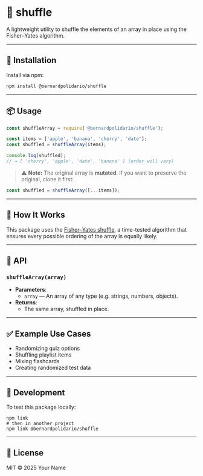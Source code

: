 # 🔀 shuffle

A lightweight utility to shuffle the elements of an array in place using the Fisher–Yates algorithm.

---

## 🚀 Installation

Install via npm:

```
npm install @bernardpolidario/shuffle
```

---

## 📦 Usage

```js
const shuffleArray = require('@bernardpolidario/shuffle');

const items = ['apple', 'banana', 'cherry', 'date'];
const shuffled = shuffleArray(items);

console.log(shuffled); 
// → [ 'cherry', 'apple', 'date', 'banana' ] (order will vary)
```

> ⚠️ **Note:** The original array is **mutated**. If you want to preserve the original, clone it first:

```js
const shuffled = shuffleArray([...items]);
```

---

## 🧠 How It Works

This package uses the [Fisher–Yates shuffle](https://en.wikipedia.org/wiki/Fisher%E2%80%93Yates_shuffle), a time-tested algorithm that ensures every possible ordering of the array is equally likely.

---

## 📄 API

### `shuffleArray(array)`

- **Parameters**:
  - `array` — An array of any type (e.g. strings, numbers, objects).
- **Returns**:
  - The same array, shuffled in place.

---

## ✅ Example Use Cases

- Randomizing quiz options
- Shuffling playlist items
- Mixing flashcards
- Creating randomized test data

---

## 🔧 Development

To test this package locally:

```
npm link
# then in another project
npm link @bernardpolidario/shuffle
```

---

## 📜 License

MIT © 2025 Your Name
